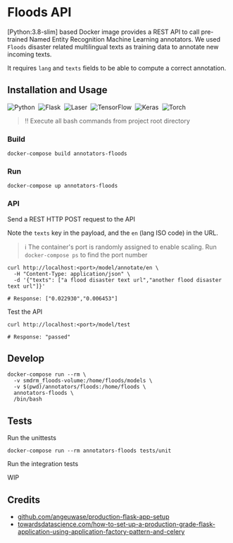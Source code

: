 # Floods API

[Python:3.8-slim] based Docker image provides a REST API to call pre-trained
Named Entity Recognition Machine Learning annotators.
We used `Floods` disaster related multilingual texts as training data to annotate
new incoming texts.

It requires `lang` and `texts` fields to be able to compute a correct annotation.

## Installation and Usage

![Python](https://img.shields.io/badge/Python-3.8-information)&nbsp;&nbsp;![Flask](https://img.shields.io/badge/Flask-2.0.2-information)&nbsp;&nbsp;![Laser](https://img.shields.io/badge/LaserEmbeddings-1.1.2-information)&nbsp;&nbsp;![TensorFlow](https://img.shields.io/badge/Tensorflow-2.6.0-information)&nbsp;&nbsp;![Keras](https://img.shields.io/badge/Keras-2.6.*-information)&nbsp;&nbsp;![Torch](https://img.shields.io/static/v1?label=TorchC%20PU&message=1.10.0&color=information)

> :bangbang: Execute all bash commands from project root directory

### Build

```shell
docker-compose build annotators-floods
```

### Run

```shell
docker-compose up annotators-floods
```

### API

Send a REST HTTP POST request to the API

Note the `texts` key in the payload, and the `en` (lang ISO code) in the URL.

> :information_source: The container's port is randomly assigned to enable scaling.
> Run `docker-compose ps` to find the port number

```shell
curl http://localhost:<port>/model/annotate/en \
  -H "Content-Type: application/json" \
  -d '{"texts": ["a flood disaster text url","another flood disaster text url"]}'

# Response: ["0.022930","0.006453"]
```

Test the API

```shell
curl http://localhost:<port>/model/test

# Response: "passed"
```

## Develop

```shell
docker-compose run --rm \
  -v smdrm_floods-volume:/home/floods/models \
  -v $(pwd)/annotators/floods:/home/floods \
  annotators-floods \
  /bin/bash
```

## Tests

Run the unittests

```shell
docker-compose run --rm annotators-floods tests/unit
```

Run the integration tests

WIP

## Credits

* [github.com/angeuwase/production-flask-app-setup](https://github.com/angeuwase/production-flask-app-setup)
* [towardsdatascience.com/how-to-set-up-a-production-grade-flask-application-using-application-factory-pattern-and-celery](https://towardsdatascience.com/how-to-set-up-a-production-grade-flask-application-using-application-factory-pattern-and-celery-90281349fb7a)

